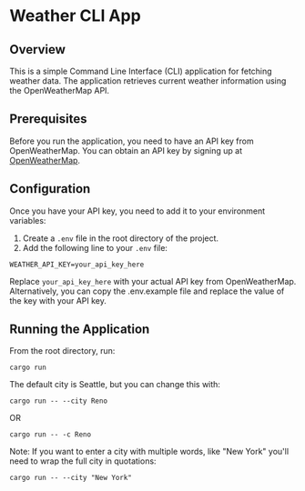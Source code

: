 # Weather CLI App

## Overview

This is a simple Command Line Interface (CLI) application for fetching weather data. The application retrieves current weather information using the OpenWeatherMap API.

## Prerequisites

Before you run the application, you need to have an API key from OpenWeatherMap. You can obtain an API key by signing up at [OpenWeatherMap](https://openweathermap.org/appid).

## Configuration

Once you have your API key, you need to add it to your environment variables:

1. Create a `.env` file in the root directory of the project.
2. Add the following line to your `.env` file:

```
WEATHER_API_KEY=your_api_key_here
```

Replace `your_api_key_here` with your actual API key from OpenWeatherMap. Alternatively, you can copy the .env.example file and replace the value of the key with your API key.

## Running the Application

From the root directory, run:

```
cargo run
```

The default city is Seattle, but you can change this with:

```
cargo run -- --city Reno
```

OR

```
cargo run -- -c Reno
```

Note: If you want to enter a city with multiple words, like "New York" you'll need to wrap the full city in quotations:

```
cargo run -- --city "New York"
```

